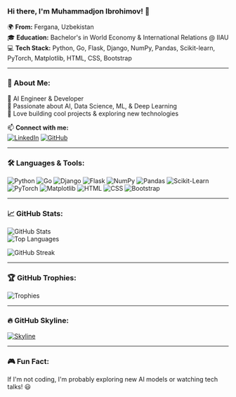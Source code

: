 ### Hi there, I'm Muhammadjon Ibrohimov! 👋

🌍 **From:** Fergana, Uzbekistan  
🎓 **Education:** Bachelor's in World Economy & International Relations @ IIAU  
💻 **Tech Stack:** Python, Go, Flask, Django, NumPy, Pandas, Scikit-learn, PyTorch, Matplotlib, HTML, CSS, Bootstrap

---

### 🚀 About Me:
🔹 AI Engineer & Developer  
🔹 Passionate about AI, Data Science, ML, & Deep Learning  
🔹 Love building cool projects & exploring new technologies  

📫 **Connect with me:**  
[![LinkedIn](https://img.shields.io/badge/LinkedIn-Connect-blue?style=for-the-badge&logo=linkedin)](https://www.linkedin.com/in/muhammadjon-ibrohimov-267a39354)
[![GitHub](https://img.shields.io/badge/GitHub-Profile-black?style=for-the-badge&logo=github)](https://github.com/muhammadibrohimovDEV)

---

### 🛠️ Languages & Tools:

![Python](https://img.shields.io/badge/Python-3776AB?style=for-the-badge&logo=python&logoColor=white)
![Go](https://img.shields.io/badge/Go-00ADD8?style=for-the-badge&logo=go&logoColor=white)
![Django](https://img.shields.io/badge/Django-092E20?style=for-the-badge&logo=django&logoColor=white)
![Flask](https://img.shields.io/badge/Flask-000000?style=for-the-badge&logo=flask&logoColor=white)
![NumPy](https://img.shields.io/badge/NumPy-013243?style=for-the-badge&logo=numpy&logoColor=white)
![Pandas](https://img.shields.io/badge/Pandas-150458?style=for-the-badge&logo=pandas&logoColor=white)
![Scikit-Learn](https://img.shields.io/badge/Scikit%20Learn-F7931E?style=for-the-badge&logo=scikit-learn&logoColor=white)
![PyTorch](https://img.shields.io/badge/PyTorch-EE4C2C?style=for-the-badge&logo=pytorch&logoColor=white)
![Matplotlib](https://img.shields.io/badge/Matplotlib-11557C?style=for-the-badge&logo=python&logoColor=white)
![HTML](https://img.shields.io/badge/HTML-E34F26?style=for-the-badge&logo=html5&logoColor=white)
![CSS](https://img.shields.io/badge/CSS-1572B6?style=for-the-badge&logo=css3&logoColor=white)
![Bootstrap](https://img.shields.io/badge/Bootstrap-563D7C?style=for-the-badge&logo=bootstrap&logoColor=white)

---

### 📈 GitHub Stats:

![GitHub Stats](https://github-readme-stats.vercel.app/api?username=muhammadibrohimovDEV&show_icons=true&theme=radical)  
![Top Languages](https://github-readme-stats.vercel.app/api/top-langs/?username=muhammadibrohimovDEV&layout=compact&theme=radical)

![GitHub Streak](https://github-readme-streak-stats.herokuapp.com/?user=muhammadibrohimovDEV&theme=radical)

---

### 🏆 GitHub Trophies:

![Trophies](https://github-profile-trophy.vercel.app/?username=muhammadibrohimovDEV&theme=darkhub&column=4)

---

### 🔥 GitHub Skyline:

[![Skyline](https://skyline.github.com/muhammadibrohimovDEV/2024.png)](https://skyline.github.com/muhammadibrohimovDEV/2024)

---

### 🎮 Fun Fact:
If I'm not coding, I'm probably exploring new AI models or watching tech talks! 😃
